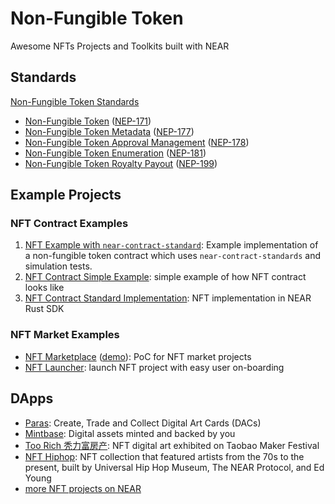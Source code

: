 # Non-Fungible Token

Awesome NFTs Projects and Toolkits built with NEAR
## Standards

[Non-Fungible Token Standards](https://nomicon.io/Standards/NonFungibleToken/README.html)

  - [Non-Fungible Token](https://nomicon.io/Standards/NonFungibleToken/Core.html) ([NEP-171](https://github.com/near/NEPs/discussions/171))
  - [Non-Fungible Token Metadata](https://nomicon.io/Standards/NonFungibleToken/Metadata.html) ([NEP-177](https://github.com/near/NEPs/discussions/177))
  - [Non-Fungible Token Approval Management](https://nomicon.io/Standards/NonFungibleToken/ApprovalManagement.html) ([NEP-178](https://github.com/near/NEPs/discussions/178))
  - [Non-Fungible Token Enumeration](https://nomicon.io/Standards/NonFungibleToken/Enumeration.html) ([NEP-181](https://github.com/near/NEPs/discussions/181))
  - [Non-Fungible Token Royalty Payout](https://nomicon.io/Standards/NonFungibleToken/Payout.html) ([NEP-199](https://github.com/near/NEPs/discussions/199))


## Example Projects

### NFT Contract Examples

1. [NFT Example with `near-contract-standard`](https://github.com/near/near-sdk-rs/tree/master/examples/non-fungible-token): Example implementation of a non-fungible token contract which uses `near-contract-standards` and simulation tests.
2. [NFT Contract Simple Example](https://github.com/near/core-contracts/tree/nft-simple/nft-simple): simple example of how NFT contract looks like
3. [NFT Contract Standard Implementation](https://github.com/near/near-sdk-rs/tree/master/near-contract-standards/src/non_fungible_token): NFT implementation in NEAR Rust SDK

### NFT Market Examples

- [NFT Marketplace](https://github.com/near-apps/nft-market) ([demo](https://near-apps.github.io/nft-market/)): PoC for NFT market projects
- [NFT Launcher](https://github.com/near-apps/nft-launcher): launch NFT project with easy user on-boarding


## DApps 

- [Paras](http://paras.id): Create, Trade and Collect Digital Art Cards (DACs)
- [Mintbase](https://mintbase.io/): Digital assets minted and backed by you
- [Too Rich 秃力富房产](https://hhs.art/): NFT digital art exhibited on Taobao Maker Festival
- [NFT Hiphop](https://nft.hiphop/): NFT collection that featured artists from the 70s to the present, built by Universal Hip Hop Museum, The NEAR Protocol, and Ed Young
- [more NFT projects on NEAR](https://awesomenear.com/categories/nft/)
